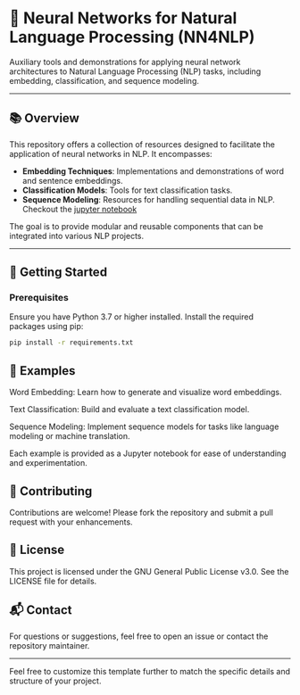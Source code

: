 # 🧠 Neural Networks for Natural Language Processing (NN4NLP)

Auxiliary tools and demonstrations for applying neural network architectures to Natural Language Processing (NLP) tasks, including embedding, classification, and sequence modeling.

---

## 📚 Overview

This repository offers a collection of resources designed to facilitate the application of neural networks in NLP. It encompasses:

- **Embedding Techniques**: Implementations and demonstrations of word and sentence embeddings.
- **Classification Models**: Tools for text classification tasks.
- **Sequence Modeling**: Resources for handling sequential data in NLP. Checkout the [jupyter notebook](https://github.com/EAndrade-Lotero/NN4NLP/notebooks/)

The goal is to provide modular and reusable components that can be integrated into various NLP projects.

---

## 🚀 Getting Started

### Prerequisites

Ensure you have Python 3.7 or higher installed. Install the required packages using pip:

```bash
pip install -r requirements.txt
```

## 🧪 Examples

Word Embedding: Learn how to generate and visualize word embeddings.

Text Classification: Build and evaluate a text classification model.

Sequence Modeling: Implement sequence models for tasks like language modeling or machine translation.

Each example is provided as a Jupyter notebook for ease of understanding and experimentation.

## 🤝 Contributing
Contributions are welcome! Please fork the repository and submit a pull request with your enhancements.

## 📄 License
This project is licensed under the GNU General Public License v3.0. See the LICENSE file for details.

## 📬 Contact
For questions or suggestions, feel free to open an issue or contact the repository maintainer.

---

Feel free to customize this template further to match the specific details and structure of your project.